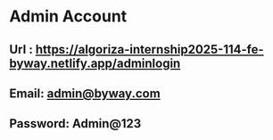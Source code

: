 # Admin Account
## Url : https://algoriza-internship2025-114-fe-byway.netlify.app/adminlogin
## Email: admin@byway.com
## Password: Admin@123
